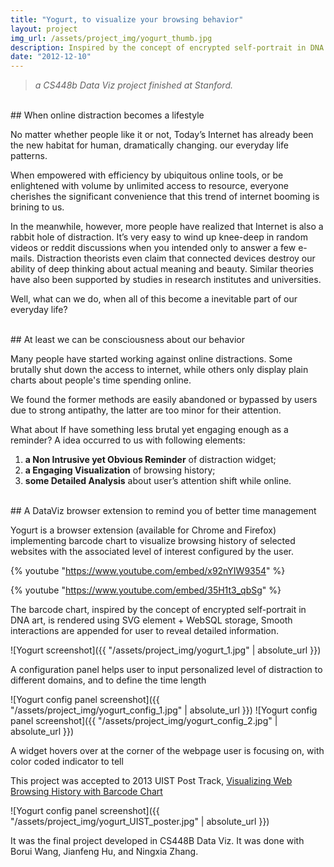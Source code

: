 ```yaml
---
title: "Yogurt, to visualize your browsing behavior"
layout: project
img_url: /assets/project_img/yogurt_thumb.jpg
description: Inspired by the concept of encrypted self-portrait in DNA art, it is a Google Chrome Extension we built to help people be aware of their browsing behavior
date: "2012-12-10"
---
```



> _a CS448b Data Viz project finished at Stanford._


<br>
## When online distraction becomes a lifestyle

No matter whether people like it or not, Today’s Internet has already been the new habitat for human, dramatically changing. our everyday life patterns.

When empowered with efficiency by ubiquitous online tools, or be enlightened with volume by unlimited access to resource, everyone cherishes the significant convenience that this trend of internet booming is brining to us. 

In the meanwhile, however, more people have realized that Internet is also a rabbit hole of distraction. It’s very easy to wind up knee-deep in random videos or reddit discussions when you intended only to answer a few e-mails. Distraction theorists even claim that connected devices destroy our ability of deep thinking about actual meaning and beauty. Similar theories have also been supported by studies in research institutes and universities.

Well, what can we do, when all of this become a inevitable part of our everyday life?

<br>
## At least we can be consciousness about our behavior

Many people have started working against online distractions. Some brutally shut down the access to internet, while others only display plain charts about people's time spending online.

We found the former methods are easily abandoned or bypassed by users due to strong antipathy, the latter are too minor for their attention.

What about If have something less brutal yet engaging enough as a reminder? A idea occurred to us with following elements:

1. **a Non Intrusive yet Obvious Reminder** of distraction widget;
2. **a Engaging Visualization** of browsing history;
3. **some Detailed Analysis** about user’s attention shift while online.

<br>
## A DataViz browser extension to remind you of better time management

Yogurt is a browser extension (available for Chrome and Firefox) implementing barcode chart to visualize browsing history of selected websites with the associated level of interest configured by the user.

 {% youtube "https://www.youtube.com/embed/x92nYIW9354" %}

 {% youtube "https://www.youtube.com/embed/35H1t3_qbSg" %}



The barcode chart, inspired by the concept of encrypted self-portrait in DNA art, is rendered using SVG element + WebSQL storage, Smooth interactions are appended for user to reveal detailed information.

![Yogurt screenshot]({{ "/assets/project_img/yogurt_1.jpg" | absolute_url }})


A configuration panel helps user to input personalized level of distraction to different domains, and to define the time length 

![Yogurt config panel screenshot]({{ "/assets/project_img/yogurt_config_1.jpg" | absolute_url }})
![Yogurt config panel screenshot]({{ "/assets/project_img/yogurt_config_2.jpg" | absolute_url }})

A widget hovers over at the corner of the webpage user is focusing on, with color coded indicator to tell 

This project was accepted to 2013 UIST Post Track, [Visualizing Web Browsing History with Barcode Chart](http://bwang29.github.io/files/yogurt_submit_final.pdf)

![Yogurt config panel screenshot]({{ "/assets/project_img/yogurt_UIST_poster.jpg" | absolute_url }})

It was the final project developed in CS448B Data Viz. It was done with Borui Wang, Jianfeng Hu, and Ningxia Zhang.


